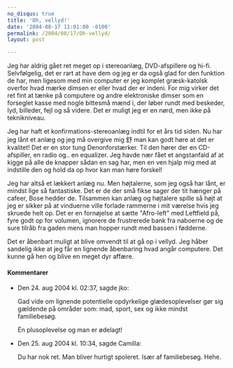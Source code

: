 ```yaml
---
no_disqus: true
title: 'Oh, vellyd!'
date: '2004-08-17 11:01:00 -0100'
permalink: /2004/08/17/Oh-vellyd/
layout: post

---
```

Jeg har aldrig gået ret meget op i stereoanlæg, DVD-afspillere og hi-fi. Selvfølgelig, det er rart at have dem og jeg er da også glad for den funktion de har, men ligesom med min computer er jeg komplet græsk-katolsk overfor hvad mærke dimsen er eller hvad der er indeni. For mig virker det ret fint at tænke på computere og andre elektroniske dimser som en forseglet kasse med nogle bittesmå mænd i, der løber rundt med beskeder, lyd, billeder, fejl og så videre. Det er muligt jeg er en nørd, men ikke på teknikniveau.

Jeg har haft et konfirmations-stereoanlæg indtil for et års tid siden. Nu har jeg lånt et anlæg og jeg må overgive mig 舒 man kan godt høre at det er kvalitet! Det er en stor tung Denonforstærker. Til den hører der en CD-afspiller, en radio og.. en equalizer. Jeg havde nær fået et angstanfald af at kigge på alle de knapper sådan en sag har, men en ven hjalp mig med at indstille den og hold da op hvor kan man høre forskel!

Jeg har altså et lækkert anlæg nu. Men højtalerne, som jeg også har lånt, er mindst lige så fantastiske. Det er de der små fikse sager der tit hænger på cafeer, Bose hedder de. Tilsammen kan anlæg og højtalere spille så højt at jeg er sikker på at vinduerne ville forlade rammerne i mit værelse hvis jeg skruede helt op. Det er en fornøjelse at sætte "Afro-left" med Leftfield på, fyre godt op for volumen, ignorere de frustrerede bank fra naboerne og de sure tilråb fra gaden mens man hopper rundt med bassen i fødderne.

Det er åbenbart muligt at blive omvendt til at gå op i vellyd. Jeg håber sandelig ikke at jeg får en lignende åbenbaring hvad angår computere. Det kunne gå hen og blive en meget dyr affære.
<div class="vintage-comments">
<h4>Kommentarer </h4>
<ul class="vintage-comments-list"><li>
<p class="comment-meta">Den <time datetime="2004-08-24T14:37:16+02:00">24. aug 2004 kl.  02:37</time>, sagde jko:</p>
<p>Gad vide om lignende potentielle opdyrkelige glædesoplevelser gør sig gældende på områder som: mad, sport, sex og ikke mindst familiebesøg.</p>
<p>Én plusoplevelse og man er ødelagt!</p>
</li>

<li>
<p class="comment-meta">Den <time datetime="2004-08-25T22:34:42+02:00">25. aug 2004 kl.  10:34</time>, sagde Camilla:</p>
<p>Du har nok ret. Man bliver hurtigt spoleret. Især af familiebesøg. Hehe.</p>
</li>
</ul>
</div>
